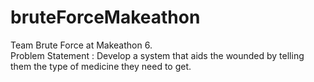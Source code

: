 # bruteForceMakeathon
Team Brute Force at Makeathon 6.<br>
Problem Statement : Develop a system that aids the wounded by telling them the type of medicine they need to get.

